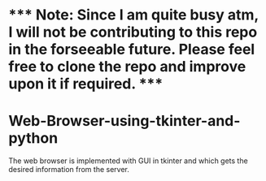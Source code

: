 # *** Note: Since I am quite busy atm, I will not be contributing to this repo in the forseeable future. Please feel free to clone the repo and improve upon it if required. ***

# Web-Browser-using-tkinter-and-python
The web browser is implemented with GUI in tkinter and which gets the desired information from the server.
